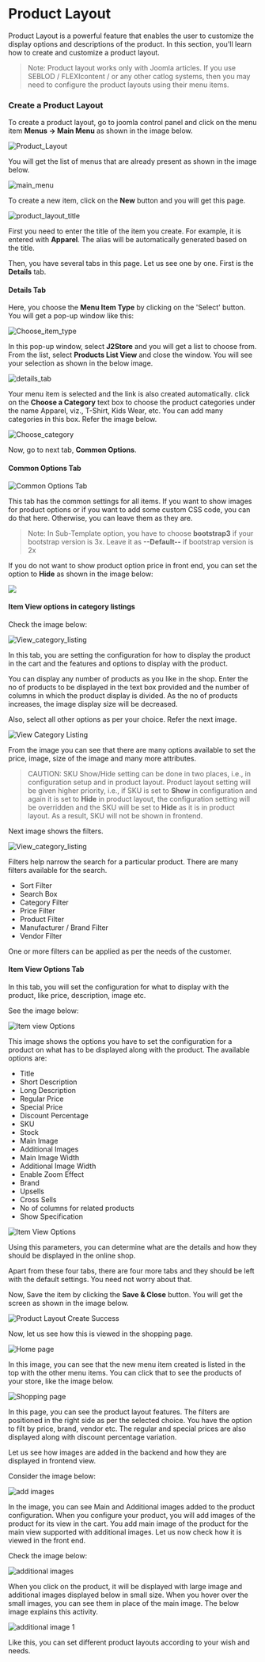 # Product Layout

Product Layout is a powerful feature that enables the user to customize the display options and descriptions of the product. In this section, you'll learn how to create and customize a product layout.

>Note: Product layout works only with Joomla articles. If you use SEBLOD / FLEXIcontent / or any other catlog systems, then you may need to configure the product layouts using their menu items.


### Create a Product Layout
To create a product layout, go to joomla control panel and click on the menu item **Menus -> Main Menu** as shown in the image below.

![Product_Layout](product_layout_create_1.png)

You will get the list of menus that are already present as shown in the image below.

![main_menu](product_layout_main_menu.png)

To create a new item, click on the **New** button and you will get this page.

![product_layout_title](product_layout_create_title.png)

First you need to enter the title of the item you create. For example, it is entered with **Apparel**. The alias will be automatically generated based on the title.

Then, you have several tabs in this page. Let us see one by one. First is the **Details** tab.

#### Details Tab
Here, you choose the **Menu Item Type** by clicking on the 'Select' button. You will get a pop-up window like this:

![Choose_item_type](product_layout_create_item_type.png)

In this pop-up window, select **J2Store** and you will get a list to choose from. From the list, select **Products List View** and close the window. You will see your selection as shown in the below image.

![details_tab](product_layout_create_details_tab.png)

Your menu item is selected and the link is also created automatically. click on the **Choose a Category** text box to choose the product categories under the name Apparel, viz., T-Shirt, Kids Wear, etc. You can add many categories in this box. Refer the image below.

![Choose_category](product_layout_create_choose_category.png)

Now, go to next tab, **Common Options**.

#### Common Options Tab
![Common Options Tab](product_layout_create_common_options_1.png)

This tab has the common settings for all items. If you want to show images for product options or if you want to add some custom CSS code, you can do that here. Otherwise, you can leave them as they are.

>Note: In Sub-Template option, you have to choose **bootstrap3** if your bootstrap version is 3x. Leave it as **--Default--** if bootstrap version is 2x

If you do not want to show product option price in front end, you can set the option to **Hide** as shown in the image below:

![](set_product_option_price.png)

#### Item View options in category listings
Check the image below:

![View_category_listing](product_layout_view_category_1.png)

In this tab, you are setting the configuration for how to display the product in the cart and the features and options to display with the product.

You can display any number of products as you like in the shop. Enter the no of products to be displayed in the text box provided and the number of columns in which the product display is divided.
As the no of products increases, the image display size will be decreased. 

Also, select all other options as per your choice. Refer the next image.

![View Category Listing](product_layout_view_category_2.png)

From the image you can see that there are many options available to set the price, image, size of the image and many more attributes.

>CAUTION: SKU Show/Hide setting can be done in two places, i.e., in configuration setup and in product layout. Product layout setting will be given higher priority, i.e., if SKU is set to **Show** in configuration and again it is set to **Hide** in product layout, the configuration setting will be overridden and the SKU will be set to **Hide** as it is in product layout. As a result, SKU will not be shown in frontend.

Next image shows the filters.

![View_category_listing](product_layout_view_category_3.png)

Filters help narrow the search for a particular product. There are many filters available for the search. 

* Sort Filter
* Search Box
* Category Filter
* Price Filter
* Product Filter
* Manufacturer / Brand Filter
* Vendor Filter

One or more filters can be applied as per the needs of the customer.

#### Item View Options Tab

In this tab, you will set the configuration for what to display with the product, like price, description, image etc.

See the image below:

![Item view Options](product_layout_item_view_options_1.png)

This image shows the options you have to set the configuration for a product on what has to be displayed along with the product. The available options are: 

* Title
* Short Description
* Long Description
* Regular Price
* Special Price
* Discount Percentage
* SKU
* Stock
* Main Image
* Additional Images
* Main Image Width
* Additional Image Width
* Enable Zoom Effect
* Brand 
* Upsells
* Cross Sells
* No of columns for related products
* Show Specification

![Item View Options](product_layout_item_view_options_2.png)

Using this parameters, you can determine what are the details and how they should be displayed in the online shop.

Apart from these four tabs, there are four more tabs and they should be left with the default settings. You need not worry about that.

Now, Save the item by clicking the **Save & Close** button. You will get the screen as shown in the image below.

![Product Layout Create Success](product_layout_create_success.png)

Now, let us see how this is viewed in the shopping page. 

![Home page](product_layout_frontend_home.png)

In this image, you can see that the new menu item created is listed in the top with the other menu items. You can click that to see the products of your store, like the image below.

![Shopping page](product_layout_frontend_apparel.png)

In this page, you can see the product layout features. The filters are positioned in the right side as per the selected choice. You have the option to filt by price, brand, vendor etc. The regular and special prices are also displayed along with discount percentage variation. 

Let us see how images are added in the backend and how they are displayed in frontend view.

Consider the image below:

![add images](salad_add_images.png)

In the image, you can see Main and Additional images added to the product configuration. When you configure your product, you will add images of the product for its view in the cart. You add main image of the product for the main view supported with additional images. Let us now check how it is viewed in the front end.

Check the image below: 

![additional images](prod_layout_addnl_images.png)

When you click on the product, it will be displayed with large image and additional images displayed below in small size. When you hover over the small images, you can see them in place of the main image. The below image explains this activity.

![additional image 1](prod_layout_addnl_images_1.png)

Like this, you can set different product layouts according to your wish and needs.

